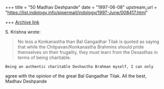 +++
title = "50 Madhav Deshpande"
date = "1997-06-08"
upstream_url = "https://list.indology.info/pipermail/indology/1997-June/008417.html"

+++
[Archive link](https://list.indology.info/pipermail/indology/1997-June/008417.html)

S. Krishna wrote:
>No less a Konkanastha than Bal Gangadhar
>Tilak is quoted as saying that while the Chitpavan/Konkanastha
>Brahmins should pride themselves on their frugality, they must learn
>from the Desasthas in terms of being charitable.

	Being an authentic charitable Deshastha Brahman myself, I can only
agree with the opinion of the great Bal Gangadhar Tilak.
	All the best,
				Madhav Deshpande





